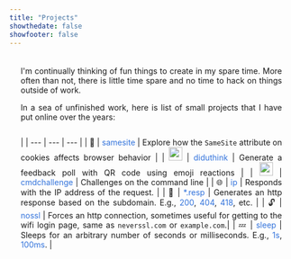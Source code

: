 ```yaml
---
title: "Projects"
showthedate: false
showfooter: false
---
```

<style>
.projects {
  padding: 20px;
  display: flex;
  flex-direction: column;
  text-align: justify;
}

.projects a {
    text-decoration: none;
    color: #3273dc;
    transition: text-decoration 0.3s ease;
}

.projects a:hover {
    text-decoration: underline; /* Add underline on hover */
}

.projects table {
  border-collapse: collapse;
  width: 100%;
}

.projects td {
  padding: 8px;
  text-align: left;
  vertical-align: top;
  border-bottom: 1px solid #000;
}

.projects td:first-child {
  text-align: right;
  padding: 0;
  padding-top: 8px;
}

.projects td:nth-child(2) {
  border-right: 2px solid #000;
}

.projects tr:last-child td {
  border-bottom: none;
}

.projects img {
  height: auto;
  width: 24px;
}

</style>

<section class="projects">
  I'm continually thinking of fun things to create in my spare time.
  More often than not, there is little time spare and no time to hack on things outside of work.

  In a sea of unfinished work, here is list of small projects that I have put online over the years:


|
| --- | --- |  --- |
| 🍪 | [samesite](//samesite.diduthink.com) | Explore how the `SameSite` attribute on cookies affects browser behavior |
| <img src="/img/qr-32px.png"> | [diduthink](//diduthink.com) | Generate a feedback poll with QR code using emoji reactions |
| <img src="/img/cmd.png"> | [cmdchallenge](//cmdchallenge.com) | Challenges on the command line |
| 🌐 | [ip](//ip.jarv.org) | Responds with the IP address of the request. |
| 🤯 | [\*.resp](//500.resp.jarv.org) | Generates an http response based on the subdomain. E.g., [200](//200.resp.jarv.org), [404](//404.resp.jarv.org), [418](//418.resp.jarv.org), etc. |
| 🔓 | [nossl](//nossl.jarv.org) | Forces an http connection, sometimes useful for getting to the wifi login page, same as `neverssl.com` or `example.com`.|
| 💤 | [sleep](//sleep.jarv.org) | Sleeps for an arbitrary number of seconds or milliseconds. E.g., [1s](//sleep.jarv.org/1), [100ms](//sleep.jarv.org/100ms). |
</section>
